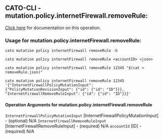 
## CATO-CLI - mutation.policy.internetFirewall.removeRule:
[Click here](https://api.catonetworks.com/documentation/#mutation-removeRule) for documentation on this operation.

### Usage for mutation.policy.internetFirewall.removeRule:

`cato mutation policy internetFirewall removeRule -h`

`cato mutation policy internetFirewall removeRule <accountID> <json>`

`cato mutation policy internetFirewall removeRule 12345 "$(cat < removeRule.json)"`

`cato mutation policy internetFirewall removeRule 12345 '{"InternetFirewallPolicyMutationInput": {"PolicyMutationRevisionInput": {"id": {"id": "ID"}}}, "InternetFirewallRemoveRuleInput": {"id": {"id": "ID"}}}'`

#### Operation Arguments for mutation.policy.internetFirewall.removeRule ####
`InternetFirewallPolicyMutationInput` [InternetFirewallPolicyMutationInput] - (optional) N/A 
`InternetFirewallRemoveRuleInput` [InternetFirewallRemoveRuleInput] - (required) N/A 
`accountId` [ID] - (required) N/A 
